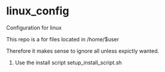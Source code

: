 # linux_config
Configuration for linux

This repo is a for files located in /home/$user

Therefore it makes sense to ignore all unless expictly wanted.

1. Use the install script setup_install_script.sh